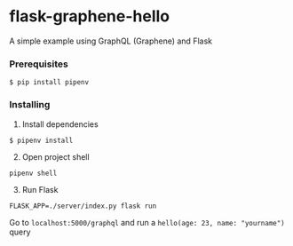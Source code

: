 # flask-graphene-hello
A simple example using GraphQL (Graphene) and Flask


### Prerequisites

```
$ pip install pipenv
```

### Installing

1. Install dependencies
```
$ pipenv install
```

2. Open project shell

```
pipenv shell
```


3. Run Flask
```
FLASK_APP=./server/index.py flask run
```

Go to `localhost:5000/graphql` and run a `hello(age: 23, name: "yourname")` query